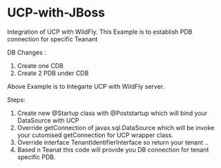 # UCP-with-JBoss
Integration of UCP with WildFly. This Example is to establish PDB connection for specific Teanant 

DB Changes : 
1. Create one CDB
2. Create 2 PDB under CDB

Above Example is to Integarte UCP with WildFly server.

Steps: 
  1. Create new  @Startup class with @Poststartup which will bind your DataSource with UCP
  2. Override getConnection of javax.sql.DataSource which will be invoke your cutomised getConnection for UCP wrapper class.
  3. Override interface TenantIdentifierInterface so return your tenant ..
  4. Based n Teanat this code will provide you DB connection for tenant specific PDB.
